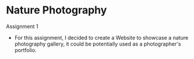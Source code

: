 # Nature Photography
Assignment 1
- For this assignment, I decided to create a Website to showcase a nature photography gallery, it could be potentially used as a photographer's portfolio.
